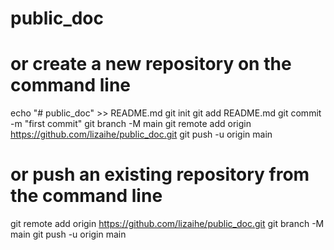 # public_doc
# or create a new repository on the command line
echo "# public_doc" >> README.md
git init
git add README.md
git commit -m "first commit"
git branch -M main
git remote add origin https://github.com/lizaihe/public_doc.git
git push -u origin main

# or push an existing repository from the command line
git remote add origin https://github.com/lizaihe/public_doc.git
git branch -M main
git push -u origin main
